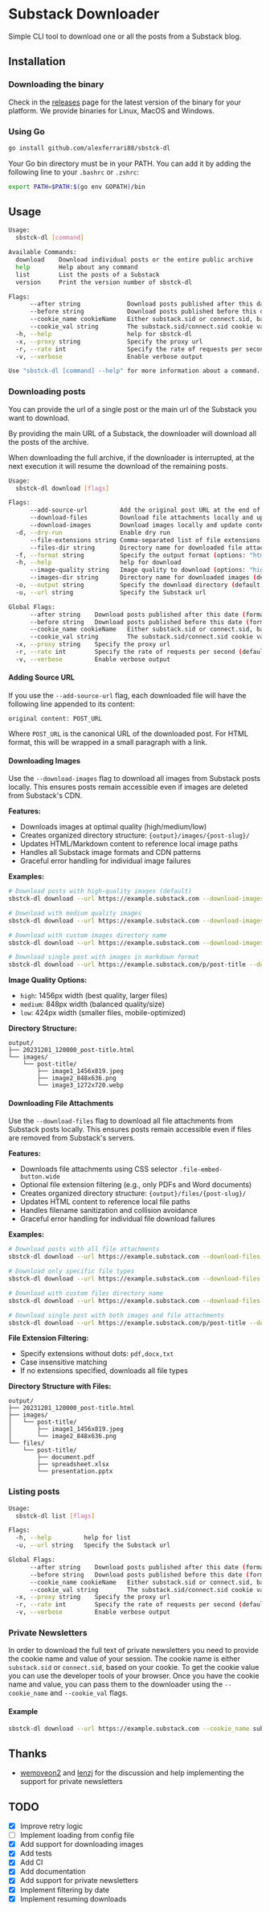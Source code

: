 # Substack Downloader

Simple CLI tool to download one or all the posts from a Substack blog.

## Installation

### Downloading the binary

Check in the [releases](https://github.com/alexferrari88/sbstck-dl/releases) page for the latest version of the binary for your platform.
We provide binaries for Linux, MacOS and Windows.

### Using Go

```bash
go install github.com/alexferrari88/sbstck-dl
```

Your Go bin directory must be in your PATH. You can add it by adding the following line to your `.bashrc` or `.zshrc`:

```bash
export PATH=$PATH:$(go env GOPATH)/bin
```

## Usage

```bash
Usage:
  sbstck-dl [command]

Available Commands:
  download    Download individual posts or the entire public archive
  help        Help about any command
  list        List the posts of a Substack
  version     Print the version number of sbstck-dl

Flags:
      --after string             Download posts published after this date (format: YYYY-MM-DD)
      --before string            Download posts published before this date (format: YYYY-MM-DD)
      --cookie_name cookieName   Either substack.sid or connect.sid, based on your cookie (required for private newsletters)
      --cookie_val string        The substack.sid/connect.sid cookie value (required for private newsletters)
  -h, --help                     help for sbstck-dl
  -x, --proxy string             Specify the proxy url
  -r, --rate int                 Specify the rate of requests per second (default 2)
  -v, --verbose                  Enable verbose output

Use "sbstck-dl [command] --help" for more information about a command.
```

### Downloading posts

You can provide the url of a single post or the main url of the Substack you want to download.

By providing the main URL of a Substack, the downloader will download all the posts of the archive.

When downloading the full archive, if the downloader is interrupted, at the next execution it will resume the download of the remaining posts.

```bash
Usage:
  sbstck-dl download [flags]

Flags:
      --add-source-url         Add the original post URL at the end of the downloaded file
      --download-files         Download file attachments locally and update content to reference local files
      --download-images        Download images locally and update content to reference local files
  -d, --dry-run                Enable dry run
      --file-extensions string Comma-separated list of file extensions to download (e.g., 'pdf,docx,txt'). If empty, downloads all file types
      --files-dir string       Directory name for downloaded file attachments (default "files")
  -f, --format string          Specify the output format (options: "html", "md", "txt" (default "html")
  -h, --help                   help for download
      --image-quality string   Image quality to download (options: "high", "medium", "low") (default "high")
      --images-dir string      Directory name for downloaded images (default "images")
  -o, --output string          Specify the download directory (default ".")
  -u, --url string             Specify the Substack url

Global Flags:
      --after string    Download posts published after this date (format: YYYY-MM-DD)
      --before string   Download posts published before this date (format: YYYY-MM-DD)
      --cookie_name cookieName   Either substack.sid or connect.sid, based on your cookie (required for private newsletters)
      --cookie_val string        The substack.sid/connect.sid cookie value (required for private newsletters)
  -x, --proxy string    Specify the proxy url
  -r, --rate int        Specify the rate of requests per second (default 2)
  -v, --verbose         Enable verbose output
```

#### Adding Source URL

If you use the `--add-source-url` flag, each downloaded file will have the following line appended to its content:

`original content: POST_URL`

Where `POST_URL` is the canonical URL of the downloaded post. For HTML format, this will be wrapped in a small paragraph with a link.

#### Downloading Images

Use the `--download-images` flag to download all images from Substack posts locally. This ensures posts remain accessible even if images are deleted from Substack's CDN.

**Features:**
- Downloads images at optimal quality (high/medium/low)
- Creates organized directory structure: `{output}/images/{post-slug}/`
- Updates HTML/Markdown content to reference local image paths
- Handles all Substack image formats and CDN patterns
- Graceful error handling for individual image failures

**Examples:**

```bash
# Download posts with high-quality images (default)
sbstck-dl download --url https://example.substack.com --download-images

# Download with medium quality images
sbstck-dl download --url https://example.substack.com --download-images --image-quality medium

# Download with custom images directory name
sbstck-dl download --url https://example.substack.com --download-images --images-dir assets

# Download single post with images in markdown format
sbstck-dl download --url https://example.substack.com/p/post-title --download-images --format md
```

**Image Quality Options:**
- `high`: 1456px width (best quality, larger files)
- `medium`: 848px width (balanced quality/size)
- `low`: 424px width (smaller files, mobile-optimized)

**Directory Structure:**
```
output/
├── 20231201_120000_post-title.html
└── images/
    └── post-title/
        ├── image1_1456x819.jpeg
        ├── image2_848x636.png
        └── image3_1272x720.webp
```

#### Downloading File Attachments

Use the `--download-files` flag to download all file attachments from Substack posts locally. This ensures posts remain accessible even if files are removed from Substack's servers.

**Features:**
- Downloads file attachments using CSS selector `.file-embed-button.wide`
- Optional file extension filtering (e.g., only PDFs and Word documents)
- Creates organized directory structure: `{output}/files/{post-slug}/`
- Updates HTML content to reference local file paths
- Handles filename sanitization and collision avoidance
- Graceful error handling for individual file download failures

**Examples:**

```bash
# Download posts with all file attachments
sbstck-dl download --url https://example.substack.com --download-files

# Download only specific file types
sbstck-dl download --url https://example.substack.com --download-files --file-extensions "pdf,docx,txt"

# Download with custom files directory name
sbstck-dl download --url https://example.substack.com --download-files --files-dir attachments

# Download single post with both images and file attachments
sbstck-dl download --url https://example.substack.com/p/post-title --download-images --download-files --format md
```

**File Extension Filtering:**
- Specify extensions without dots: `pdf,docx,txt`
- Case insensitive matching
- If no extensions specified, downloads all file types

**Directory Structure with Files:**
```
output/
├── 20231201_120000_post-title.html
├── images/
│   └── post-title/
│       ├── image1_1456x819.jpeg
│       └── image2_848x636.png
└── files/
    └── post-title/
        ├── document.pdf
        ├── spreadsheet.xlsx
        └── presentation.pptx
```

### Listing posts

```bash
Usage:
  sbstck-dl list [flags]

Flags:
  -h, --help         help for list
  -u, --url string   Specify the Substack url

Global Flags:
      --after string    Download posts published after this date (format: YYYY-MM-DD)
      --before string   Download posts published before this date (format: YYYY-MM-DD)
      --cookie_name cookieName   Either substack.sid or connect.sid, based on your cookie (required for private newsletters)
      --cookie_val string        The substack.sid/connect.sid cookie value (required for private newsletters)
  -x, --proxy string    Specify the proxy url
  -r, --rate int        Specify the rate of requests per second (default 2)
  -v, --verbose         Enable verbose output
```

### Private Newsletters

In order to download the full text of private newsletters you need to provide the cookie name and value of your session.
The cookie name is either `substack.sid` or `connect.sid`, based on your cookie.
To get the cookie value you can use the developer tools of your browser.
Once you have the cookie name and value, you can pass them to the downloader using the `--cookie_name` and `--cookie_val` flags.

#### Example

```bash
sbstck-dl download --url https://example.substack.com --cookie_name substack.sid --cookie_val COOKIE_VALUE
```

## Thanks

- [wemoveon2](https://github.com/wemoveon2) and [lenzj](https://github.com/lenzj) for the discussion and help implementing the support for private newsletters

## TODO

- [x] Improve retry logic
- [ ] Implement loading from config file
- [x] Add support for downloading images
- [x] Add tests
- [x] Add CI
- [x] Add documentation
- [x] Add support for private newsletters
- [x] Implement filtering by date
- [x] Implement resuming downloads
